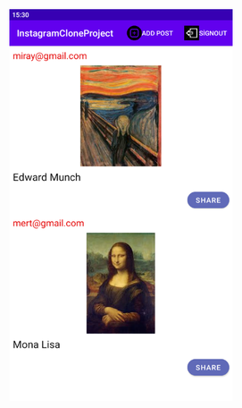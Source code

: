 <img src="https://github.com/mertadali/InstagramProject/blob/master/main.png" width="400" height="700" alt="Açıklama">
